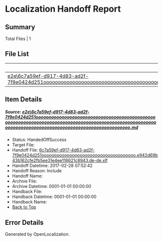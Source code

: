 # <a name='report-top'></a> Localization Handoff Report

## Summary
 Total Files | 1

## File List
 Source File | Status | Details 
 ----------- | ------ | ------- 
 [e2e\6c7a59ef-d917-4d83-ad2f-7f9e0424d251oooooooooooooooooooooooooooooooooooooooooooooooooooooooooooooooooooooooooooooooooooooooooooooooooooooooooooooooooooooooooooooooooooooooooooooooooooooooo.md](https://github.com/OpenLocalizationTestOrg/ol-test4/blob/75645ca5a2eeaa5dd38f5df1f581f7a37780d6a7/e2e/6c7a59ef-d917-4d83-ad2f-7f9e0424d251oooooooooooooooooooooooooooooooooooooooooooooooooooooooooooooooooooooooooooooooooooooooooooooooooooooooooooooooooooooooooooooooooooooooooooooooooooooooo.md) | HandedOffSuccess | [Details](#3d7901d24bd598af6fa6f2df1eb543bb41cda27c2)

## Item Details
##### <a name='3d7901d24bd598af6fa6f2df1eb543bb41cda27c2'></a> Source: [e2e\6c7a59ef-d917-4d83-ad2f-7f9e0424d251oooooooooooooooooooooooooooooooooooooooooooooooooooooooooooooooooooooooooooooooooooooooooooooooooooooooooooooooooooooooooooooooooooooooooooooooooooooooo.md](https://github.com/OpenLocalizationTestOrg/ol-test4/blob/75645ca5a2eeaa5dd38f5df1f581f7a37780d6a7/e2e/6c7a59ef-d917-4d83-ad2f-7f9e0424d251oooooooooooooooooooooooooooooooooooooooooooooooooooooooooooooooooooooooooooooooooooooooooooooooooooooooooooooooooooooooooooooooooooooooooooooooooooooooo.md)
* Status: HandedOffSuccess
* Target File: 
* Handoff File: [6c7a59ef-d917-4d83-ad2f-7f9e0424d251ooooooooooooooooooooooooooooooooooooo.e942d69b43b162cfe2fb5ee31e4ee116621c8943.de-de.xlf](https://github.com/OpenLocalizationTestOrg/ol-test4-handoff/blob/1ebaa034763dfb50fe284e038e1b57443281745f/ol-handoff/OpenLocalizationTestOrg/ol-test4-dede/xinjiang/ht/6c7a59ef-d917-4d83-ad2f-7f9e0424d251ooooooooooooooooooooooooooooooooooooo.e942d69b43b162cfe2fb5ee31e4ee116621c8943.de-de.xlf)
* Handoff Datetime: 2017-02-28 07:52:42
* Handoff Reason: Include
* Handoff Name: 
* Archive File: 
* Archive Datetime: 0001-01-01 00:00:00
* Handback File: 
* Handback Datetime: 0001-01-01 00:00:00
* Handback Name: 
* [Back to Top](#report-top)


## Error Details

Generated by OpenLocalization.
